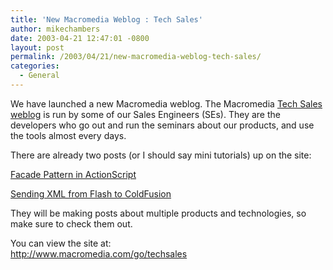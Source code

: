 ```yaml
---
title: 'New Macromedia Weblog : Tech Sales'
author: mikechambers
date: 2003-04-21 12:47:01 -0800
layout: post
permalink: /2003/04/21/new-macromedia-weblog-tech-sales/
categories:
  - General
---
```



We have launched a new Macromedia weblog. The Macromedia [Tech Sales weblog][1] is run by some of our Sales Engineers (SEs). They are the developers who go out and run the seminars about our products, and use the tools almost every days.

There are already two posts (or I should say mini tutorials) up on the site:

[Facade Pattern in ActionScript][2]

[Sending XML from Flash to ColdFusion][3]

They will be making posts about multiple products and technologies, so make sure to check them out.

You can view the site at:  
<http://www.macromedia.com/go/techsales>

 [1]: http://www.macromedia.com/go/techsales
 [2]: http://www.markme.com/techsales/archives/002272.cfm
 [3]: http://www.markme.com/techsales/archives/002261.cfm